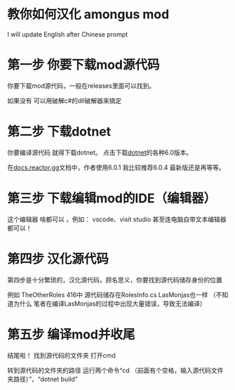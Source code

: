 # 教你如何汉化 amongus mod

I will update English after Chinese prompt

# 第一步 你要下载mod源代码

你要下载mod源代码，一般在releases里面可以找到。


如果没有 可以用破解c#的dll破解器来搞定

# 第二步 下载dotnet

你要编译源代码 就得下载dotnet。 点击下载[dotnet](https://dotnet.microsoft.com/zh-cn/download/dotnet/6.0)的各种6.0版本。

在[docs.reactor.gg](docs.reactor.gg)文档中，作者使用6.0.1 我比较推荐6.0.4 最新版还是再等等。

# 第三步 下载编辑mod的IDE（编辑器）
这个编辑器 啥都可以 ，例如：
vscode、visit studio 甚至连电脑自带文本编辑器都可以！

# 第四步 汉化源代码 

第四步是十分繁琐的，汉化源代码，顾名思义，你要找到源代码储存身份的位置 

例如 TheOtherRoles 416中 源代码储存在RolesInfo.cs LasMonjas也一样 
（不知道为什么 笔者在编译LasMonjas的过程中出现大量错误，导致无法编译）

# 第五步 编译mod并收尾

结尾啦！ 找到源代码的文件夹 打开cmd 

转到源代码的文件夹的路径 运行两个命令“cd （前面有个空格，输入源代码文件夹路径）”，“dotnet build”

